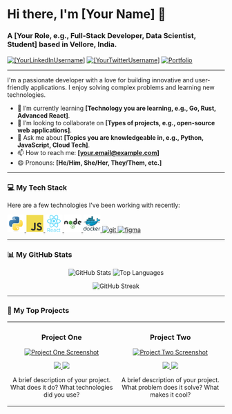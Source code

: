# Hi there, I'm [Your Name] 👋

### A [Your Role, e.g., Full-Stack Developer, Data Scientist, Student] based in Vellore, India.

<a href="https://linkedin.com/in/[YourLinkedInUsername]" target="blank"><img align="center" src="https://raw.githubusercontent.com/rahuldkjain/github-profile-readme-generator/master/src/images/icons/Social/linked-in-alt.svg" alt="[YourLinkedInUsername]" height="30" width="40" /></a>
<a href="https://twitter.com/[YourTwitterUsername]" target="blank"><img align="center" src="https://raw.githubusercontent.com/rahuldkjain/github-profile-readme-generator/master/src/images/icons/Social/twitter.svg" alt="[YourTwitterUsername]" height="30" width="40" /></a>
<a href="https://[YourPortfolioWebsite.com]" target="blank"><img align="center" src="https://raw.githubusercontent.com/rahuldkjain/github-profile-readme-generator/master/src/images/icons/Social/browser.svg" alt="Portfolio" height="30" width="40" /></a>

---

I'm a passionate developer with a love for building innovative and user-friendly applications. I enjoy solving complex problems and learning new technologies.

- 🌱 I’m currently learning **[Technology you are learning, e.g., Go, Rust, Advanced React]**.
- 👯 I’m looking to collaborate on **[Types of projects, e.g., open-source web applications]**.
- 💬 Ask me about **[Topics you are knowledgeable in, e.g., Python, JavaScript, Cloud Tech]**.
- 📫 How to reach me: **[your.email@example.com]**
- 😄 Pronouns: **[He/Him, She/Her, They/Them, etc.]**

---

### 💻 My Tech Stack

Here are a few technologies I've been working with recently:

<p align="left">
  <a href="https://www.python.org" target="_blank" rel="noreferrer"> <img src="https://raw.githubusercontent.com/devicons/devicon/master/icons/python/python-original.svg" alt="python" width="40" height="40"/> </a>
  <a href="https://developer.mozilla.org/en-US/docs/Web/JavaScript" target="_blank" rel="noreferrer"> <img src="https://raw.githubusercontent.com/devicons/devicon/master/icons/javascript/javascript-original.svg" alt="javascript" width="40" height="40"/> </a>
  <a href="https://reactjs.org/" target="_blank" rel="noreferrer"> <img src="https://raw.githubusercontent.com/devicons/devicon/master/icons/react/react-original-wordmark.svg" alt="react" width="40" height="40"/> </a>
  <a href="https://nodejs.org" target="_blank" rel="noreferrer"> <img src="https://raw.githubusercontent.com/devicons/devicon/master/icons/nodejs/nodejs-original-wordmark.svg" alt="nodejs" width="40" height="40"/> </a>
  <a href="https://www.docker.com/" target="_blank" rel="noreferrer"> <img src="https://raw.githubusercontent.com/devicons/devicon/master/icons/docker/docker-original-wordmark.svg" alt="docker" width="40" height="40"/> </a>
  <a href="https://git-scm.com/" target="_blank" rel="noreferrer"> <img src="https://www.vectorlogo.zone/logos/git-scm/git-scm-icon.svg" alt="git" width="40" height="40"/> </a>
  <a href="https://www.figma.com/" target="_blank" rel="noreferrer"> <img src="https://www.vectorlogo.zone/logos/figma/figma-icon.svg" alt="figma" width="40" height="40"/> </a>
</p>

---

### 📊 My GitHub Stats

<p align="center">
  <img src="https://github-readme-stats.vercel.app/api?username=[YOUR_GITHUB_USERNAME]&show_icons=true&theme=radical" alt="GitHub Stats" />
  <img src="https://github-readme-stats.vercel.app/api/top-langs/?username=[YOUR_GITHUB_USERNAME]&layout=compact&theme=radical" alt="Top Languages" />
</p>

<p align="center">
  <img src="https://github-readme-streak-stats.herokuapp.com/?user=[YOUR_GITHUB_USERNAME]&theme=radical" alt="GitHub Streak" />
</p>

---
### 🚀 My Top Projects

<table>
<tr>
<td width="50%">
<h3 align="center">Project One</h3>
<div align="center">
<a href="[LINK_TO_YOUR_PROJECT_REPO]" target="_blank"><img src="[LINK_TO_PROJECT_IMAGE_OR_GIF]" width="400" alt="Project One Screenshot"></a>
<p>
<a href="[LINK_TO_YOUR_PROJECT_REPO]" target="_blank">
<img src="https://img.shields.io/badge/Github-Repo-blue?style=for-the-badge&logo=github" />
</a>
<a href="[LINK_TO_LIVE_DEMO]" target="_blank">
<img src="https://img.shields.io/badge/Live-Demo-brightgreen?style=for-the-badge&logo=rocket" />
</a>
</p>
<p>A brief description of your project. What does it do? What technologies did you use?</p>
</div>
</td>

<td width="50%">
<h3 align="center">Project Two</h3>
<div align="center">
<a href="[LINK_TO_YOUR_PROJECT_REPO]" target="_blank"><img src="[LINK_TO_PROJECT_IMAGE_OR_GIF]" width="400" alt="Project Two Screenshot"></a>
<p>
<a href="[LINK_TO_YOUR_PROJECT_REPO]" target="_blank">
<img src="https://img.shields.io/badge/Github-Repo-blue?style=for-the-badge&logo=github" />
</a>
<a href="[LINK_TO_LIVE_DEMO]" target="_blank">
<img src="https://img.shields.io/badge/Live-Demo-brightgreen?style=for-the-badge&logo=rocket" />
</a>
</p>
<p>A brief description of your project. What problem does it solve? What makes it cool?</p>
</div>
</td>
</tr>
</table>
